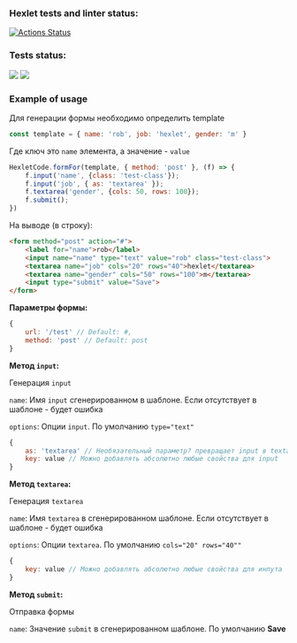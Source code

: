### Hexlet tests and linter status:
[![Actions Status](https://github.com/unknownfrontend/typescript-project-81/actions/workflows/hexlet-check.yml/badge.svg)](https://github.com/unknownfrontend/typescript-project-81/actions)

### Tests status:
<a href="https://codeclimate.com/github/unknownfrontend/typescript-project-81/maintainability"><img src="https://api.codeclimate.com/v1/badges/3a66397d626458c32c47/maintainability" /></a>
<a href="https://codeclimate.com/github/unknownfrontend/typescript-project-81/test_coverage"><img src="https://api.codeclimate.com/v1/badges/3a66397d626458c32c47/test_coverage" /></a>

### Example of usage

Для генерации формы необходимо определить template 
```javascript
const template = { name: 'rob', job: 'hexlet', gender: 'm' }
```
Где ключ это ```name``` элемента, а значение - ```value```

```javascript
HexletCode.formFor(template, { method: 'post' }, (f) => {
    f.input('name', {class: 'test-class'});
    f.input('job', { as: 'textarea' });
    f.textarea('gender', {cols: 50, rows: 100});
    f.submit();
})
```
На выводе (в строку):
```html
<form method="post" action="#">
    <label for="name">rob</label>
    <input name="name" type="text" value="rob" class="test-class">
    <textarea name="job" cols="20" rows="40">hexlet</textarea>
    <textarea name="gender" cols="50" rows="100">m</textarea>
    <input type="submit" value="Save">
</form>
```


**Параметры формы:** 

```javascript
{
    url: '/test' // Default: #,
    method: 'post' // Default: post
}
```

**Метод ```input```:** 

Генерация ```input```

```name```: Имя ```input``` сгенерированном в шаблоне. Если отсутствует в шаблоне - будет ошибка

```options```: Опции ```input```. По умолчанию ```type="text"```

```javascript
{
    as: 'textarea' // Необязательный параметр? превращает input в textarea
    key: value // Можно добавлять абсолютно любые свойства для input
}
```

**Метод ```textarea```:**

Генерация ```textarea```

```name```: Имя ```textarea``` в сгенерированном шаблоне. Если отсутствует в шаблоне - будет ошибка

```options```: Опции ```textarea```. По умолчанию ```cols="20" rows="40""```

```javascript
{
    key: value // Можно добавлять абсолютно любые свойства для инпута
}
```

**Метод ```submit```:** 

Отправка формы

```name```: Значение ```submit``` в сгенерированном шаблоне. По умолчанию **Save**
